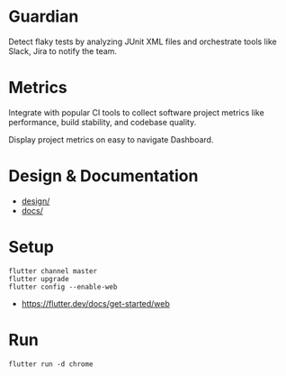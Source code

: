 # Guardian
Detect flaky tests by analyzing JUnit XML files and orchestrate tools like Slack, Jira to notify the team.

# Metrics 
Integrate with popular CI tools to collect software project metrics like performance, build stability, and codebase quality.

Display project metrics on easy to navigate Dashboard.
# Design & Documentation

- [design/](design/)
- [docs/](docs/)

# Setup

```
flutter channel master
flutter upgrade
flutter config --enable-web
```

- https://flutter.dev/docs/get-started/web

# Run

`flutter run -d chrome`
